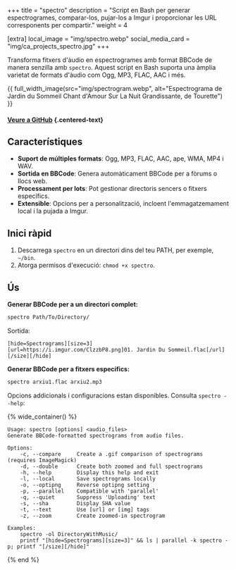 +++
title = "spectro"
description = "Script en Bash per generar espectrogrames, comparar-los, pujar-los a Imgur i proporcionar les URL corresponents per compartir."
weight = 4

[extra]
local_image = "img/spectro.webp"
social_media_card = "img/ca_projects_spectro.jpg"
+++

Transforma fitxers d'àudio en espectrogrames amb format BBCode de manera senzilla amb `spectro`. Aquest script en Bash suporta una àmplia varietat de formats d'àudio com Ogg, MP3, FLAC, AAC i més.

{{ full_width_image(src="img/spectrogram.webp", alt="Espectrograma de Jardin du Sommeil Chant d'Amour Sur La Nuit Grandissante, de Tourette") }}

#### [Veure a GitHub](https://github.com/welpo/spectro) {.centered-text}

## Característiques

- **Suport de múltiples formats**: Ogg, MP3, FLAC, AAC, ape, WMA, MP4 i WAV.
- **Sortida en BBCode**: Genera automàticament BBCode per a fòrums o llocs web.
- **Processament per lots**: Pot gestionar directoris sencers o fitxers específics.
- **Extensible**: Opcions per a personalització, incloent l'emmagatzemament local i la pujada a Imgur.

## Inici ràpid

1. Descarrega `spectro` en un directori dins del teu PATH, per exemple, `~/bin`.
2. Atorga permisos d'execució: `chmod +x spectro`.

## Ús

**Generar BBCode per a un directori complet:**

```bash
spectro Path/To/Directory/
```

Sortida:

```
[hide=Spectrograms][size=3]
[url=https://i.imgur.com/ClzzbP8.png]01. Jardin Du Sommeil.flac[/url]
[/size][/hide]
```

**Generar BBCode per a fitxers específics:**

```bash
spectro arxiu1.flac arxiu2.mp3
```

Opcions addicionals i configuracions estan disponibles. Consulta `spectro --help`:

{% wide_container() %}

```
Usage: spectro [options] <audio_files>
Generate BBCode-formatted spectrograms from audio files.

Options:
    -c, --compare     Create a .gif comparison of spectrograms (requires ImageMagick)
    -d, --double      Create both zoomed and full spectrograms
    -h, --help        Display this help and exit
    -l, --local       Save spectrograms locally
    -o, --optipng     Reverse optipng setting
    -p, --parallel    Compatible with 'parallel'
    -q, --quiet       Suppress 'Uploading' text
    -s, --sha         Display SHA value
    -t, --text        Use [url] or [img] tags
    -z, --zoom        Create zoomed-in spectrogram

Examples:
    spectro -ol DirectoryWithMusic/
    printf "[hide=Spectrograms][size=3]" && ls | parallel -k spectro -p; printf "[/size][/hide]"
```

{% end %}
